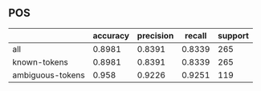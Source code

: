 
## POS

|                  | accuracy | precision | recall | support |
|------------------|----------|-----------|--------|---------|
| all              | 0.8981   | 0.8391    | 0.8339 | 265     |
| known-tokens     | 0.8981   | 0.8391    | 0.8339 | 265     |
| ambiguous-tokens | 0.958    | 0.9226    | 0.9251 | 119     |

